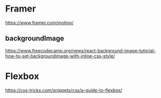 # Framer
https://www.framer.com/motion/

## backgroundImage
https://www.freecodecamp.org/news/react-background-image-tutorial-how-to-set-backgroundimage-with-inline-css-style/

# Flexbox
https://css-tricks.com/snippets/css/a-guide-to-flexbox/
